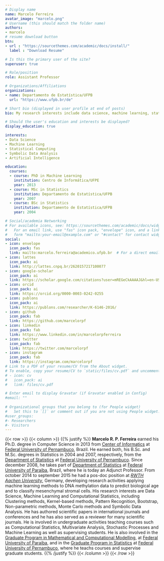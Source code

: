 ```yaml
---
# Display name
name: Marcelo Ferreira
avatar_image: "marcelo.png"
# Username (this should match the folder name)
authors:
- marcelo
# resume download button
btn:
- url : "https://sourcethemes.com/academic/docs/install/"
  label : "Download Resume"

# Is this the primary user of the site?
superuser: true

# Role/position
role: Assistant Professor

# Organizations/Affiliations
organizations:
- name: Departamento de Estatística/UFPB
  url: "https://www.ufpb.br/de"

# Short bio (displayed in user profile at end of posts)
bio: My research interests include data science, machine learning, statistical computing and symbolic data analysis.

# Should the user's education and interests be displayed?
display_education: true

interests:
- Data Science
- Machine Learning
- Statistical Computing
- Symbolic Data Analysis
- Artificial Intelligence

education:
  courses:
  - course: PhD in Machine Learning
    institution: Centro de Informática/UFPE
    year: 2013
  - course: MSc in Statistics
    institution: Departamento de Estatística/UFPB
    year: 2007
  - course: BSc in Statistics
    institution: Departamento de Estatística/UFPB
    year: 2004

# Social/academia Networking
# For available icons, see: https://sourcethemes.com/academic/docs/widgets/#icons
#   For an email link, use "fas" icon pack, "envelope" icon, and a link in the
#   form "mailto:your-email@example.com" or "#contact" for contact widget.
social:
- icon: envelope
  icon_pack: fas
  link: mailto:marcelo.ferreira@academico.ufpb.br  # For a direct email link, use "mailto:test@example.org".
- icon: lattes
  icon_pack: ai
  link: http://lattes.cnpq.br/2620157217100077
- icon: google-scholar
  icon_pack: ai
  link: https://scholar.google.com/citations?user=mREGeCkAAAAJ&hl=en-US
- icon: orcid
  icon_pack: ai
  link: https://orcid.org/0000-0003-0242-0255
- icon: publons
  icon_pack: ai
  link: https://publons.com/researcher/K-6146-2016/
- icon: github
  icon_pack: fab
  link: https://github.com/marcelorpf
- icon: linkedin
  icon_pack: fab
  link: https://www.linkedin.com/in/marcelorpferreira
- icon: twitter
  icon_pack: fab
  link: https://twitter.com/marcelorpf
- icon: instagram
  icon_pack: fab
  link: https://instagram.com/marcelorpf
# Link to a PDF of your resume/CV from the About widget.
# To enable, copy your resume/CV to `static/files/cv.pdf` and uncomment the lines below.  
# - icon: cv
#   icon_pack: ai
#   link: files/cv.pdf

# Enter email to display Gravatar (if Gravatar enabled in Config)
#email: ""
  
# Organizational groups that you belong to (for People widget)
#   Set this to `[]` or comment out if you are not using People widget.  
#user_groups:
#- Researchers
#- Visitors
---
```

{{< row >}}
{{< column >}}
{{% justify %}}
**Marcelo R. P. Ferreira** earned his Ph.D. degree in Computer Science in 2013 from [Center of Informatics](https://portal.cin.ufpe.br/) at [Federal University of Pernambuco](https://www.ufpe.br/), Brazil. He earned both, his B.Sc. and M.Sc. degrees in Statistics in 2004 and 2007, respectively, from the [Department of Statistics](https://www.ufpe.br/de/) at [Federal University of Pernambuco](https://www.ufpe.br/). Since december 2008, he takes part of [Department of Statistics](https://www.ufpb.br/de/) at [Federal University of Paraiba](https://www.ufpb.br/), Brazil, where he is today an Adjunct Professor. From october 2014 to september 2015 he had a pos-doc position at [_RWTH Aachen University_](https://costalab.org/), Germany, developing research activities applying machine learning methods to DNA methylation data to predict biological age and to classify mesenchymal stromal cells. His research interests are Data Science, Machine Learning and Computational Statistics, including Clustering methods, Kernel-based methods, Pattern Recognition, Bootstrap, Non-parametric methods, Monte Carlo methods and Symbolic Data Analysis. He has authored scientific papers in international journals and conferences and he has also served as a reviewer for many scientific journals. He is involved in undergraduate activities teaching courses such as Computational Statistics, Multivariate Analysis, Stochastic Processes and Machine Learning as well as supervising students. He is also involved in the [Graduate Program in Mathematical and Computational Modelling](http://ppgmmc.ci.ufpb.br/), at [Federal University of Paraiba](https://www.ufpb.br/), and in the [Graduate Program in Statistics](https://www.ufpe.br/ppge) at [Federal University of Pernambuco](https://www.ufpe.br/), where he teachs courses and supervise graduate students.
{{% /justify %}}
{{< /column >}}
{{< /row >}}